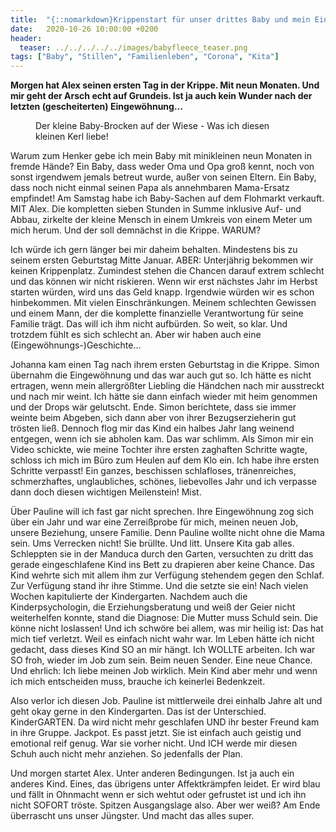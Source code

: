 ```yaml
---
title:  "{::nomarkdown}Krippenstart für unser drittes Baby und mein Eingewöhnungstrauma{:/}"
date:   2020-10-26 10:00:00 +0200
header:
  teaser: ../../../../../images/babyfleece_teaser.png
tags: ["Baby", "Stillen", "Familienleben", "Corona", "Kita"]
---
```


**Morgen hat Alex seinen ersten Tag in der Krippe. Mit neun Monaten. Und mir geht der Arsch echt auf Grundeis. Ist ja auch kein Wunder nach der letzten (gescheiterten) Eingewöhnung…**

<figure>
  <img src="../../../../../images/babyfleece.png" alt="">
  <figcaption>Der kleine Baby-Brocken auf der Wiese - Was ich diesen kleinen Kerl liebe!</figcaption>
</figure>

Warum zum Henker gebe ich mein Baby mit minikleinen neun Monaten in fremde Hände? Ein Baby, dass weder Oma und Opa groß kennt, noch von sonst irgendwem jemals betreut wurde, außer von seinen Eltern. Ein Baby, dass noch nicht einmal seinen Papa als annehmbaren Mama-Ersatz empfindet! Am Samstag habe ich Baby-Sachen auf dem Flohmarkt verkauft. MIT Alex. Die kompletten sieben Stunden in Summe inklusive Auf- und Abbau, zirkelte der kleine Mensch in einem Umkreis von einem Meter um mich herum. Und der soll demnächst in die Krippe. WARUM?

Ich würde ich gern länger bei mir daheim behalten. Mindestens bis zu seinem ersten Geburtstag Mitte Januar. ABER: Unterjährig bekommen wir keinen Krippenplatz. Zumindest stehen die Chancen darauf extrem schlecht und das können wir nicht riskieren. Wenn wir erst nächstes Jahr im Herbst starten würden, wird uns das Geld knapp. Irgendwie würden wir es schon hinbekommen. Mit vielen Einschränkungen. Meinem schlechten Gewissen und einem Mann, der die komplette finanzielle Verantwortung für seine Familie trägt. Das will ich ihm nicht aufbürden. So weit, so klar. Und trotzdem fühlt es sich schlecht an. Aber wir haben auch eine (Eingewöhnungs-)Geschichte…

Johanna kam einen Tag nach ihrem ersten Geburtstag in die Krippe. Simon übernahm die Eingewöhnung und das war auch gut so. Ich hätte es nicht ertragen, wenn mein allergrößter Liebling die Händchen nach mir ausstreckt und nach mir weint. Ich hätte sie dann einfach wieder mit heim genommen und der Drops wär gelutscht. Ende. Simon berichtete, dass sie immer weinte beim Abgeben, sich dann aber von ihrer Bezugserzieherin gut trösten ließ. Dennoch flog mir das Kind ein halbes Jahr lang weinend entgegen, wenn ich sie abholen kam. Das war schlimm. Als Simon mir ein Video schickte, wie meine Tochter ihre ersten zaghaften Schritte wagte, schloss ich mich im Büro zum Heulen auf dem Klo ein. Ich habe ihre ersten Schritte verpasst! Ein ganzes, beschissen schlafloses, tränenreiches, schmerzhaftes, unglaubliches, schönes, liebevolles Jahr und ich verpasse dann doch diesen wichtigen Meilenstein! Mist. 

Über Pauline will ich fast gar nicht sprechen. Ihre Eingewöhnung zog sich über ein Jahr und war eine Zerreißprobe für mich, meinen neuen Job, unsere Beziehung, unsere Familie. Denn Pauline wollte nicht ohne die Mama sein. Ums Verrecken nicht! Sie brüllte. Und litt. Unsere Kita gab alles. Schleppten sie in der Manduca durch den Garten, versuchten zu dritt das gerade eingeschlafene Kind ins Bett zu drapieren aber keine Chance. Das Kind wehrte sich mit allem ihm zur Verfügung stehendem gegen den Schlaf. Zur Verfügung stand ihr ihre Stimme. Und die setzte sie ein! Nach vielen Wochen kapitulierte der Kindergarten. Nachdem auch die Kinderpsychologin, die Erziehungsberatung und weiß der Geier nicht weiterhelfen konnte, stand die Diagnose: Die Mutter muss Schuld sein. Die könne nicht loslassen! Und ich schwöre bei allem, was mir heilig ist: Das hat mich tief verletzt. Weil es einfach nicht wahr war. Im Leben hätte ich nicht gedacht, dass dieses Kind SO an mir hängt. Ich WOLLTE arbeiten. Ich war SO froh, wieder im Job zum sein. Beim neuen Sender. Eine neue Chance. Und ehrlich: Ich liebe meinen Job wirklich. Mein Kind aber mehr und wenn ich mich entscheiden muss, brauche ich keinerlei Bedenkzeit. 

Also verlor ich diesen Job. Pauline ist mittlerweile drei einhalb Jahre alt und geht okay gerne in den Kindergarten. Das ist der Unterschied. KinderGARTEN. Da wird nicht mehr geschlafen UND ihr bester Freund kam in ihre Gruppe. Jackpot. Es passt jetzt. Sie ist einfach auch geistig und emotional reif genug. War sie vorher nicht. Und ICH werde mir diesen Schuh auch nicht mehr anziehen. So jedenfalls der Plan. 

Und morgen startet Alex. Unter anderen Bedingungen. Ist ja auch ein anderes Kind. Eines, das übrigens unter Affektkrämpfen leidet. Er wird blau und fällt in Ohnmacht wenn er sich wehtut oder gefrustet ist und ich ihn nicht SOFORT tröste. Spitzen Ausgangslage also. Aber wer weiß? Am Ende überrascht uns unser Jüngster. Und macht das alles super. 






 

   



















  












 






 





  


  






					 


 
 








